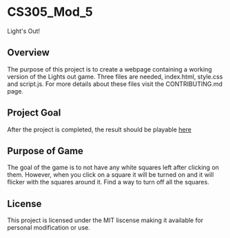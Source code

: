 # CS305_Mod_5
Light's Out!

## Overview

The purpose of this project is to create a webpage containing a working version of the Lights out game. Three files are needed, index.html, style.css and script.js. For more details about these files visit the CONTRIBUTING.md page.

## Project Goal

After the project is completed, the result should be playable [here](http://mommyspanksme.online/cs212/homework/final/)


## Purpose of Game 

The goal of the game is to not have any white squares left after clicking on them.
However, when you click on a square it will be turned on and it will flicker with the squares around it. 
Find a way to turn off all the squares. 


## License

This project is licensed under the MIT liscense making it available for personal modification or use.

